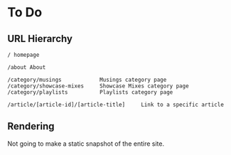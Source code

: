 # To Do

## URL Hierarchy

```
/ homepage

/about About

/category/musings            Musings category page
/category/showcase-mixes     Showcase Mixes category page
/category/playlists          Playlists category page

/article/[article-id]/[article-title]     Link to a specific article
```


## Rendering

Not going to make a static snapshot of the entire site.


